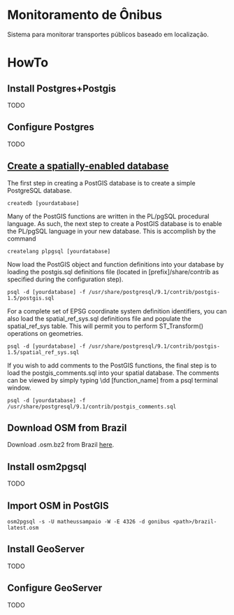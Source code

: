 Monitoramento de Ônibus
====================

Sistema para monitorar transportes públicos baseado em localização.


HowTo
===================


Install Postgres+Postgis
-------------------
TODO


Configure Postgres
-------------------
TODO


[Create a spatially-enabled database][2]
-------------------

The first step in creating a PostGIS database is to create a simple PostgreSQL database.

```
createdb [yourdatabase]
```

Many of the PostGIS functions are written in the PL/pgSQL procedural language. As such, the next step to create a PostGIS database is to enable the PL/pgSQL language in your new database. This is accomplish by the command

```
createlang plpgsql [yourdatabase]
```

Now load the PostGIS object and function definitions into your database by loading the postgis.sql definitions file (located in [prefix]/share/contrib as specified during the configuration step).

```
psql -d [yourdatabase] -f /usr/share/postgresql/9.1/contrib/postgis-1.5/postgis.sql
```

For a complete set of EPSG coordinate system definition identifiers, you can also load the spatial_ref_sys.sql definitions file and populate the spatial_ref_sys table. This will permit you to perform ST_Transform() operations on geometries.

```
psql -d [yourdatabase] -f /usr/share/postgresql/9.1/contrib/postgis-1.5/spatial_ref_sys.sql 
```

If you wish to add comments to the PostGIS functions, the final step is to load the postgis_comments.sql into your spatial database. The comments can be viewed by simply typing \dd [function_name] from a psql terminal window.

```
psql -d [yourdatabase] -f /usr/share/postgresql/9.1/contrib/postgis_comments.sql 
```


Download OSM from Brazil
-------------------
Download .osm.bz2 from Brazil [here][1]. 


Install osm2pgsql
-------------------
TODO


Import OSM in PostGIS
-------------------

```
osm2pgsql -s -U matheussampaio -W -E 4326 -d gonibus <path>/brazil-latest.osm
```

Install GeoServer
-------------------
TODO


Configure GeoServer
-------------------
TODO


[1]: http://download.geofabrik.de/south-america.html
[2]: http://postgis.refractions.net/documentation/manual-1.5/ch02.html#id418654
